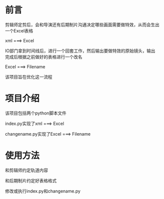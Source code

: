 <h1>前言</h1>
<p>剪辑师定剪后，会和导演还有后期制片沟通决定哪些画面需要做特效，从而会生出一个Excel表格</p>
<p>xml ===> Excel</p>
<p>IO部门拿到时间线后，进行一个回套工作，然后输出要做特效的原始镜头，输出完成后根据之前做好的表格进行一个改名</p>
<p>Excel ===> Filename</p>
<p>该项目旨在优化这一流程</p>

<h1>项目介绍</h1>
<p>
该项目包括两个python脚本文件
</p>
<p>
index.py实现了xml ===> Excel
</p>
<p>
changename.py实现了Excel ===> Filename
</p>

<h1>使用方法</h1>
<p>和剪辑师约定轨道内容</p>
<p>和后期制片约定好表格格式</p>
<p>修改或执行index.py和changename.py</p>
